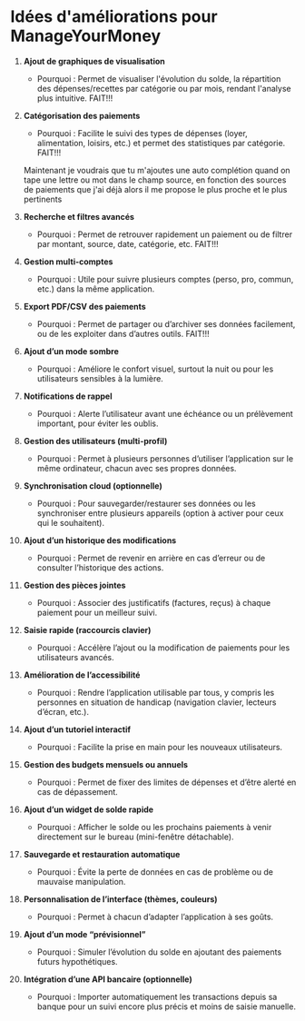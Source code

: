 # Idées d'améliorations pour ManageYourMoney

1. **Ajout de graphiques de visualisation**
   - Pourquoi : Permet de visualiser l'évolution du solde, la répartition des dépenses/recettes par catégorie ou par mois, rendant l'analyse plus intuitive. FAIT!!!

2. **Catégorisation des paiements**
   - Pourquoi : Facilite le suivi des types de dépenses (loyer, alimentation, loisirs, etc.) et permet des statistiques par catégorie. FAIT!!!

   Maintenant je voudrais que tu m'ajoutes une auto complétion quand on tape une lettre ou mot dans le champ source, en fonction des sources de paiements que j'ai déjà alors il me propose le plus proche et le plus pertinents

3. **Recherche et filtres avancés**
   - Pourquoi : Permet de retrouver rapidement un paiement ou de filtrer par montant, source, date, catégorie, etc. FAIT!!!

4. **Gestion multi-comptes**
   - Pourquoi : Utile pour suivre plusieurs comptes (perso, pro, commun, etc.) dans la même application.

5. **Export PDF/CSV des paiements**
   - Pourquoi : Permet de partager ou d’archiver ses données facilement, ou de les exploiter dans d’autres outils. FAIT!!!

6. **Ajout d’un mode sombre**
   - Pourquoi : Améliore le confort visuel, surtout la nuit ou pour les utilisateurs sensibles à la lumière.

7. **Notifications de rappel**
   - Pourquoi : Alerte l’utilisateur avant une échéance ou un prélèvement important, pour éviter les oublis.

8. **Gestion des utilisateurs (multi-profil)**
   - Pourquoi : Permet à plusieurs personnes d’utiliser l’application sur le même ordinateur, chacun avec ses propres données.

9. **Synchronisation cloud (optionnelle)**
   - Pourquoi : Pour sauvegarder/restaurer ses données ou les synchroniser entre plusieurs appareils (option à activer pour ceux qui le souhaitent).

10. **Ajout d’un historique des modifications**
    - Pourquoi : Permet de revenir en arrière en cas d’erreur ou de consulter l’historique des actions.

11. **Gestion des pièces jointes**
    - Pourquoi : Associer des justificatifs (factures, reçus) à chaque paiement pour un meilleur suivi.

12. **Saisie rapide (raccourcis clavier)**
    - Pourquoi : Accélère l’ajout ou la modification de paiements pour les utilisateurs avancés.

13. **Amélioration de l’accessibilité**
    - Pourquoi : Rendre l’application utilisable par tous, y compris les personnes en situation de handicap (navigation clavier, lecteurs d’écran, etc.).

14. **Ajout d’un tutoriel interactif**
    - Pourquoi : Facilite la prise en main pour les nouveaux utilisateurs.

15. **Gestion des budgets mensuels ou annuels**
    - Pourquoi : Permet de fixer des limites de dépenses et d’être alerté en cas de dépassement.

16. **Ajout d’un widget de solde rapide**
    - Pourquoi : Afficher le solde ou les prochains paiements à venir directement sur le bureau (mini-fenêtre détachable).

17. **Sauvegarde et restauration automatique**
    - Pourquoi : Évite la perte de données en cas de problème ou de mauvaise manipulation.

18. **Personnalisation de l’interface (thèmes, couleurs)**
    - Pourquoi : Permet à chacun d’adapter l’application à ses goûts.

19. **Ajout d’un mode “prévisionnel”**
    - Pourquoi : Simuler l’évolution du solde en ajoutant des paiements futurs hypothétiques.

20. **Intégration d’une API bancaire (optionnelle)**
    - Pourquoi : Importer automatiquement les transactions depuis sa banque pour un suivi encore plus précis et moins de saisie manuelle.
